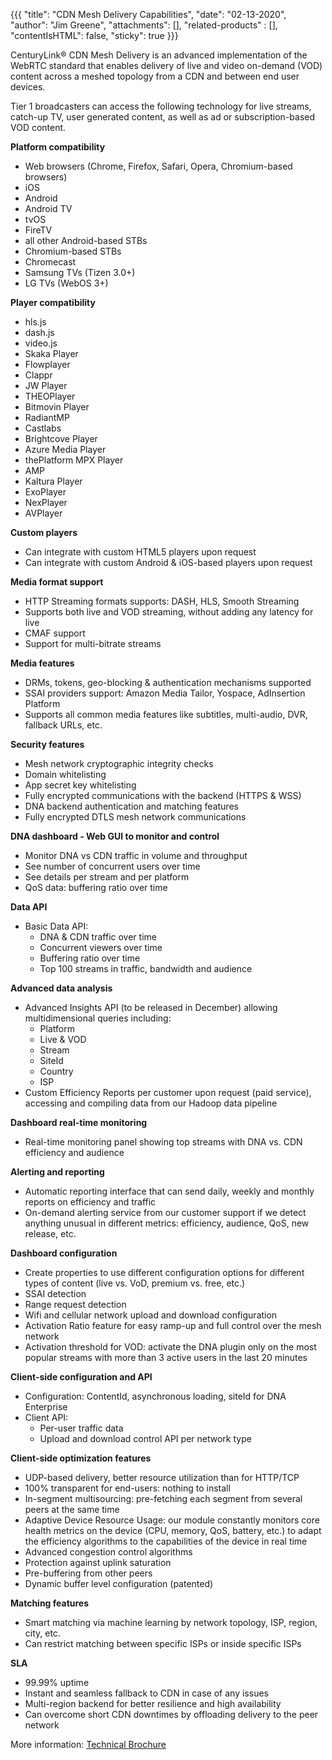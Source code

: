 {{{
  "title": "CDN Mesh Delivery Capabilities",
  "date": "02-13-2020",
  "author": "Jim Greene",
  "attachments": [],
  "related-products" : [],
  "contentIsHTML": false,
  "sticky": true
}}}

CenturyLink® CDN Mesh Delivery is an advanced implementation of the WebRTC standard that enables delivery of live and video on-demand (VOD) content across a meshed topology from a CDN and between end user devices.

Tier 1 broadcasters can access the following technology for live streams, catch-up TV, user generated content, as well as ad or subscription-based VOD content.

**Platform compatibility**

* Web browsers (Chrome, Firefox, Safari, Opera, Chromium-based browsers)
* iOS
* Android
* Android TV
* tvOS
* FireTV
* all other Android-based STBs
* Chromium-based STBs
* Chromecast
* Samsung TVs (Tizen 3.0+)
* LG TVs (WebOS 3+)

**Player compatibility**

* hls.js
* dash.js
* video.js
* Skaka Player
* Flowplayer
* Clappr
* JW Player
* THEOPlayer
* Bitmovin Player
* RadiantMP
* Castlabs
* Brightcove Player
* Azure Media Player
* thePlatform MPX Player
* AMP
* Kaltura Player
* ExoPlayer
* NexPlayer
* AVPlayer

**Custom players**

* Can integrate with custom HTML5 players upon request
* Can integrate with custom Android & iOS-based players upon request

**Media format support**

* HTTP Streaming formats supports: DASH, HLS, Smooth Streaming
* Supports both live and VOD streaming, without adding any latency for live
* CMAF support
* Support for multi-bitrate streams

**Media features**

* DRMs, tokens, geo-blocking & authentication mechanisms supported
* SSAI providers support: Amazon Media Tailor, Yospace, AdInsertion Platform
* Supports all common media features like subtitles, multi-audio, DVR, fallback URLs, etc.

**Security features**

* Mesh network cryptographic integrity checks
* Domain whitelisting
* App secret key whitelisting
* Fully encrypted communications with the backend (HTTPS & WSS)
* DNA backend authentication and matching features
* Fully encrypted DTLS mesh network communications

**DNA dashboard - Web GUI to monitor and control**

* Monitor DNA vs CDN traffic in volume and throughput
* See number of concurrent users over time
* See details per stream and per platform
* QoS data: buffering ratio over time

**Data API**

* Basic Data API:
   - DNA & CDN traffic over time
   - Concurrent viewers over time
   - Buffering ratio over time
   - Top 100 streams in traffic, bandwidth and audience

**Advanced data analysis**

* Advanced Insights API (to be released in December) allowing multidimensional queries including:
   - Platform
   - Live & VOD
   - Stream
   - SiteId
   - Country
   - ISP
* Custom Efficiency Reports per customer upon request (paid service), accessing and compiling data from our Hadoop data pipeline

**Dashboard real-time monitoring**

* Real-time monitoring panel showing top streams with DNA vs. CDN efficiency and audience

**Alerting and reporting**

* Automatic reporting interface that can send daily, weekly and monthly reports on efficiency and traffic
* On-demand alerting service from our customer support if we detect anything unusual in different metrics: efficiency, audience, QoS, new release, etc.

**Dashboard configuration**

* Create properties to use different configuration options for different types of content (live vs. VoD, premium vs. free, etc.)
* SSAI detection
* Range request detection
* Wifi and cellular network upload and download configuration
* Activation Ratio feature for easy ramp-up and full control over the mesh network
* Activation threshold for VOD: activate the DNA plugin only on the most popular streams with more than 3 active users in the last 20 minutes

**Client-side configuration and API**

* Configuration: ContentId, asynchronous loading, siteId for DNA Enterprise
* Client API:
   - Per-user traffic data
   - Upload and download control API per network type

**Client-side optimization features**

* UDP-based delivery, better resource utilization than for HTTP/TCP
* 100% transparent for end-users: nothing to install
* In-segment multisourcing: pre-fetching each segment from several peers at the same time
* Adaptive Device Resource Usage: our module constantly monitors core health metrics on the device (CPU, memory, QoS, battery, etc.) to adapt the efficiency algorithms to the capabilities of the device in real time
* Advanced congestion control algorithms
* Protection against uplink saturation
* Pre-buffering from other peers
* Dynamic buffer level configuration (patented)

**Matching features**

* Smart matching via machine learning by network topology, ISP, region, city, etc.
* Can restrict matching between specific ISPs or inside specific ISPs

**SLA**

* 99.99% uptime
* Instant and seamless fallback to CDN in case of any issues
* Multi-region backend for better resilience and high availability
* Can overcome short CDN downtimes by offloading delivery to the peer network

More information: [Technical Brochure](https://www.ctl.io/lp/resources/cdn-mesh-delivery-technical-brochure)
